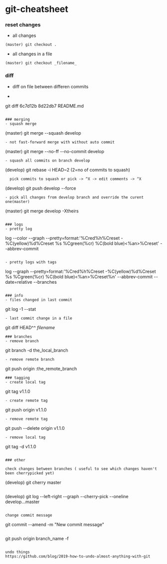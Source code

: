 # git-cheatsheet
### reset changes
- all changes     
```
(master) git checkout .
```
- all changes in a file    
```
(master) git checkout _filename_
```
### diff
- diff on file between differen commits
- ```
git diff 6c7d12b 8d22db7 README.md
```

### merging
- squash merge
```
(master) git merge --squash develop
```
- not fast-forward merge with without auto commit
```
(master) git merge --no-ff --no-commit develop
```
- squash all commits on branch develop
```
(develop) git rebase -i HEAD~2 (2=no of commits to squash)
```
  pick commits to squash or pick -> ^X -> edit comments -> ^X
```
(develop) git push develop --force
```
- pick all changes from develop branch and override the curent one(master)
```
(master) git merge develop -Xtheirs
```  

### logs
- pretty log
```
log --color --graph --pretty=format:'%Cred%h%Creset -%C(yellow)%d%Creset %s %Cgreen(%cr) %C(bold blue)<%an>%Creset' --abbrev-commit
```

- pretty logs with tags
```
log --graph --pretty=format:'%Cred%h%Creset -%C(yellow)%d%Creset %s %Cgreen(%cr) %C(bold blue)<%an>%Creset%n' --abbrev-commit --date=relative --branches
```

### info
- files changed in last commit
```
git log -1 --stat
```
- last commit change in a file
```
git diff HEAD^^ _filename_
```
### branches
- remove branch
```
git branch -d the_local_branch
```
- remove remote branch   
```
git push origin :the_remote_branch
```
### tagging
- create local tag
```
git tag v1.1.0
```
- create remote tag
```
git push origin v1.1.0
```
- remove remote tag 
```
git push --delete origin v1.1.0
```
- remove local tag
```
git tag -d v1.1.0
```

### other

check changes between branches ( useful to see which changes haven't been cherrypicked yet)
```
(develop) git cherry master
```
```
(develop) git log --left-right --graph --cherry-pick --oneline develop...master
```

change commit message 
```
git commit --amend -m "New commit message"
```
```
git push origin branch_name -f
```

undo things
https://github.com/blog/2019-how-to-undo-almost-anything-with-git

